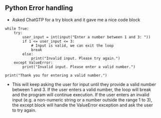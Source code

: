 ## Python Error handling 

* Asked ChatGTP for a try block and it gave me a nice code block 

```
while True:
    try:
        user_input = int(input("Enter a number between 1 and 3: "))
        if 1 <= user_input <= 3:
            # Input is valid, we can exit the loop
            break
        else:
            print("Invalid input. Please try again.")
    except ValueError:
        print("Invalid input. Please enter a valid number.")

print("Thank you for entering a valid number.")
```
* This will keep asking the user for input until they provide a valid number between 1 and 3. If the user enters a valid number, the loop will break and the program will continue execution. If the user enters an invalid input (e.g. a non-numeric string or a number outside the range 1 to 3), the except block will handle the ValueError exception and ask the user to try again.


